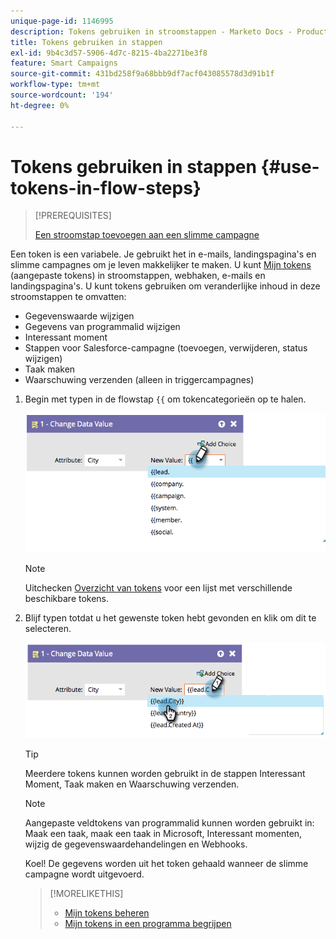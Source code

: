 ```yaml
---
unique-page-id: 1146995
description: Tokens gebruiken in stroomstappen - Marketo Docs - Productdocumentatie
title: Tokens gebruiken in stappen
exl-id: 9b4c3d57-5906-4d7c-8215-4ba2271be3f8
feature: Smart Campaigns
source-git-commit: 431bd258f9a68bbb9df7acf043085578d3d91b1f
workflow-type: tm+mt
source-wordcount: '194'
ht-degree: 0%

---
```


# Tokens gebruiken in stappen {#use-tokens-in-flow-steps}

>[!PREREQUISITES]
>
>[Een stroomstap toevoegen aan een slimme campagne](/help/marketo/product-docs/core-marketo-concepts/smart-campaigns/flow-actions/add-a-flow-step-to-a-smart-campaign.md)

Een token is een variabele. Je gebruikt het in e-mails, landingspagina&#39;s en slimme campagnes om je leven makkelijker te maken. U kunt [Mijn tokens](/help/marketo/product-docs/core-marketo-concepts/programs/tokens/understanding-my-tokens-in-a-program.md) (aangepaste tokens) in stroomstappen, webhaken, e-mails en landingspagina&#39;s. U kunt tokens gebruiken om veranderlijke inhoud in deze stroomstappen te omvatten:

* Gegevenswaarde wijzigen
* Gegevens van programmalid wijzigen
* Interessant moment
* Stappen voor Salesforce-campagne (toevoegen, verwijderen, status wijzigen)
* Taak maken
* Waarschuwing verzenden (alleen in triggercampagnes)

1. Begin met typen in de flowstap `{{` om tokencategorieën op te halen.

   ![](assets/image2014-9-22-14-3a3-3a17.png)

   >[!NOTE]
   >
   >Uitchecken [Overzicht van tokens](/help/marketo/product-docs/demand-generation/landing-pages/personalizing-landing-pages/tokens-overview.md) voor een lijst met verschillende beschikbare tokens.

1. Blijf typen totdat u het gewenste token hebt gevonden en klik om dit te selecteren.

   ![](assets/image2014-9-22-14-3a3-3a48.png)

   >[!TIP]
   >
   >Meerdere tokens kunnen worden gebruikt in de stappen Interessant Moment, Taak maken en Waarschuwing verzenden.

   >[!NOTE]
   >
   >Aangepaste veldtokens van programmalid kunnen worden gebruikt in: Maak een taak, maak een taak in Microsoft, Interessant momenten, wijzig de gegevenswaardehandelingen en Webhooks.

   Koel! De gegevens worden uit het token gehaald wanneer de slimme campagne wordt uitgevoerd.

   >[!MORELIKETHIS]
   >
   >* [Mijn tokens beheren](/help/marketo/product-docs/core-marketo-concepts/programs/tokens/managing-my-tokens.md)
   >* [Mijn tokens in een programma begrijpen](/help/marketo/product-docs/core-marketo-concepts/programs/tokens/understanding-my-tokens-in-a-program.md)
